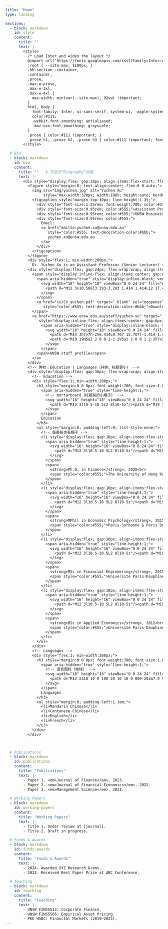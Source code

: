 ```yaml
---
title: "Home"
type: landing

sections:
  - block: markdown
    id: style
    content:
      title: ""
      text: |
        <style>
          /* Load Inter and widen the layout */
          @import url('https://fonts.googleapis.com/css2?family=Inter:wght@400;500;600;700&display=swap');
          :root { --site-max: 1100px; }
          .hb-section .container,
          .container,
          .prose,
          .max-w-prose,
          .max-w-3xl,
          .max-w-4xl {
            max-width: min(var(--site-max), 92vw) !important;
          }
          html, body {
            font-family: Inter, ui-sans-serif, system-ui, -apple-system, "Segoe UI", Roboto, "Helvetica Neue", Arial, sans-serif;
            color:#111;
            -webkit-font-smoothing: antialiased;
            -moz-osx-font-smoothing: grayscale;
          }
          .prose { color:#111 !important; }
          .prose h1, .prose h2, .prose h3 { color:#111 !important; font-weight:700; }
        </style>

  # Bio
  - block: markdown
    id: bio
    content:
      title: ""   # 不显示“Biography”标题
      text: |-
        <div style="display:flex; gap:28px; align-items:flex-start; flex-wrap:wrap;">
          <figure style="margin:0; text-align:center; flex:0 0 auto;">
            <img src="img/yuchen.jpg" alt="Yuchen Xu"
                 style="max-width:320px; width:100%; height:auto; border-radius:8px; display:block;">
            <figcaption style="margin-top:10px; line-height:1.35;">
              <div style="font-size:1.25rem; font-weight:700; color:#334155;">Yuchen XU</div>
              <div style="font-size:0.95rem; color:#555;">Assistant Professor in Finance</div>
              <div style="font-size:0.95rem; color:#555;">UNSW Business School</div>
              <div style="font-size:0.95rem; color:#555;">
                Email:
                <a href="mailto:yuchen.xu@unsw.edu.au"
                   style="color:#555; text-decoration-color:#bbb;">
                   yuchen.xu@unsw.edu.au
                </a>
              </div>
            </figcaption>
          </figure>
          <div style="flex:1; min-width:280px;">
            Dr. Yuchen Xu is an Assistant Professor (Senior Lecturer) in Finance at UNSW Business School. Previously, she was an Assistant Professor at Peking University HSBC Business School. Dr. Xu completed her undergraduate and postgraduate studies in Paris, where she received dual master's degrees in Financial Engineering (2014) and Economic Psychology (2015). After that, she obtained her Ph.D in Finance from the University of Hong Kong (2020). Her research interests span across quantitative financial history and empirical corporate finance. She places special emphasis on identifying the foundational factors that influence the enduring development of finance, in particular at its genesis. Her findings have been published in prestigious international journals, including the <strong><em>Journal of Finance</em></strong>, the <strong><em>Journal of Financial Economics</em></strong>, and <strong><em>Management Science</em></strong> among others.
          <div style="display:flex; gap:24px; flex-wrap:wrap; align-items:center; margin-top:16px;">
            <span style="display:inline-flex; align-items:center; gap:6px;">
              <span aria-hidden="true" style="display:inline-block; vertical-align:-0.15em;">
                <svg width="18" height="18" viewBox="0 0 24 24" fill="#444" xmlns="http://www.w3.org/2000/svg">
                  <path d="M12 3v10.586l3.293-3.293 1.414 1.414L12 17.414l-4.707-4.707 1.414-1.414L11 13.586V3h2zM5 19h14v2H5z"/>
                </svg>
              </span>
              <a href="cv/CV_yuchen.pdf" target="_blank" rel="noopener"
                 style="color:#555; text-decoration-color:#bbb;">Download my CV</a>
            </span>
            <a href="https://www.unsw.edu.au/staff/yuchen-xu" target="_blank" rel="noopener"
               style="display:inline-flex; align-items:center; gap:6px; color:#555; text-decoration-color:#bbb;">
                <span aria-hidden="true" style="display:inline-block; vertical-align:-0.15em;">
                  <svg width="18" height="18" viewBox="0 0 24 24" fill="#444" xmlns="http://www.w3.org/2000/svg">
                    <path d="M14 3h7v7h-2V6.414L9.707 15.707l-1.414-1.414L17.586 5H14V3z"/>
                    <path d="M19 19H5a2 2 0 0 1-2-2V5a2 2 0 0 1 2-2h7v2H5v12h12v-7h2v7a2 2 0 0 1-2 2z"/>
                  </svg>
                </span>
              <span>UNSW staff profile</span>
            </a>
          </div>
          <!-- 两栏：Education | Languages（并排，标题更小） -->
          <div style="display:flex; gap:36px; flex-wrap:wrap; align-items:flex-start; margin-top:18px;">
            <!-- Education -->
            <div style="flex:1; min-width:280px;">
              <h3 style="margin:0 0 8px; font-weight:700; font-size:1.05rem; display:flex; align-items:center; gap:8px;">
                <span aria-hidden="true" style="line-height:1;">
                  <!-- mortarboard（标题前的小帽子） -->
                  <svg width="18" height="18" viewBox="0 0 24 24" fill="#444" xmlns="http://www.w3.org/2000/svg">
                    <path d="M12 3l10 5-10 5L2 8l10-5z"/><path d="M19 11v3c0 3.3-3.58 6-7 6s-7-2.7-7-6v-3l7 3 7-3z"/>
                  </svg>
                </span>
                Education
              </h3>
              <ul style="margin:0; padding-left:0; list-style:none;">
                <!-- 每条前也有帽子 -->
                <li style="display:flex; gap:10px; align-items:flex-start; margin:0 0 10px;">
                  <span aria-hidden="true" style="line-height:1;">
                    <svg width="16" height="16" viewBox="0 0 24 24" fill="#444" xmlns="http://www.w3.org/2000/svg">
                      <path d="M12 3l10 5-10 5L2 8l10-5z"/><path d="M19 11v3c0 3.3-3.58 6-7 6s-7-2.7-7-6v-3l7 3 7-3z"/>
                    </svg>
                  </span>
                  <span>
                    <strong>Ph.D. in Finance</strong>, 2020<br>
                    <span style="color:#555;">The University of Hong Kong</span>
                  </span>
                </li>
                <li style="display:flex; gap:10px; align-items:flex-start; margin:0 0 10px;">
                  <span aria-hidden="true" style="line-height:1;">
                    <svg width="16" height="16" viewBox="0 0 24 24" fill="#444" xmlns="http://www.w3.org/2000/svg">
                      <path d="M12 3l10 5-10 5L2 8l10-5z"/><path d="M19 11v3c0 3.3-3.58 6-7 6s-7-2.7-7-6v-3l7 3 7-3z"/>
                    </svg>
                  </span>
                  <span>
                    <strong>MPhil in Economic Psychology</strong>, 2015<br>
                    <span style="color:#555;">Paris-Sorbonne & Paris Descartes (joint)</span>
                  </span>
                </li>
                <li style="display:flex; gap:10px; align-items:flex-start; margin:0 0 10px;">
                  <span aria-hidden="true" style="line-height:1;">
                    <svg width="16" height="16" viewBox="0 0 24 24" fill="#444" xmlns="http://www.w3.org/2000/svg">
                      <path d="M12 3l10 5-10 5L2 8l10-5z"/><path d="M19 11v3c0 3.3-3.58 6-7 6s-7-2.7-7-6v-3l7 3 7-3z"/>
                    </svg>
                  </span>
                  <span>
                    <strong>MSc in Financial Engineering</strong>, 2015<br>
                    <span style="color:#555;">Université Paris-Dauphine</span>
                  </span>
                </li>
                <li style="display:flex; gap:10px; align-items:flex-start; margin:0;">
                  <span aria-hidden="true" style="line-height:1;">
                    <svg width="16" height="16" viewBox="0 0 24 24" fill="#444" xmlns="http://www.w3.org/2000/svg">
                      <path d="M12 3l10 5-10 5L2 8l10-5z"/><path d="M19 11v3c0 3.3-3.58 6-7 6s-7-2.7-7-6v-3l7 3 7-3z"/>
                    </svg>
                  </span>
                  <span>
                    <strong>BSc in Applied Economics</strong>, 2012<br>
                    <span style="color:#555;">Université Paris-Dauphine</span>
                  </span>
                </li>
              </ul>
            </div>
            <!-- Languages -->
            <div style="flex:1; min-width:280px;">
              <h3 style="margin:0 0 8px; font-weight:700; font-size:1.05rem; display:flex; align-items:center; gap:8px;">
                <span aria-hidden="true" style="line-height:1;">
                  <!-- 语言图标（地球） -->
                  <svg width="18" height="18" viewBox="0 0 24 24" fill="#444" xmlns="http://www.w3.org/2000/svg">
                    <path d="M12 2a10 10 0 100 20 10 10 0 000-20zm7.9 9h-3.1a15.8 15.8 0 01-1.1-4.1A8 8 0 0119.9 11zM12 4a13.6 13.6 0 011.7 5h-3.4A13.6 13.6 0 0112 4zM8.3 6.9A15.7 15.7 0 007.2 11H4.1a8 8 0 014.2-4.1zM4.1 13h3.1c.2 1.4.6 2.8 1.1 4.1A8 8 0 014.1 13zM12 20a13.6 13.6 0 01-1.7-5h3.4A13.6 13.6 0 0112 20zm3.7-2.9c.5-1.3.9-2.7 1.1-4.1h3.1a8 8 0 01-4.2 4.1z"/>
                  </svg>
                </span>
                Languages
              </h3>
              <ul style="margin:0; padding-left:1.1em;">
                <li>Mandarin Chinese</li>
                <li>Cantonese Chinese</li>
                <li>English</li>
                <li>French</li>
              </ul>
            </div>
          </div>



  # Publications
  - block: markdown
    id: publications
    content:
      title: "Publications"
      text: |-
        - Paper 1. <em>Journal of Finance</em>, 2023.  
        - Paper 2. <em>Journal of Financial Economics</em>, 2022.  
        - Paper 3. <em>Management Science</em>, 2021.  

  # Working Papers
  - block: markdown
    id: working-papers
    content:
      title: "Working Papers"
      text: |-
        - Title 1. Under review at [journal].  
        - Title 2. Draft in progress.  

  # Funds & Awards
  - block: markdown
    id: funds-awards
    content:
      title: "Funds & Awards"
      text: |-
        - 2024. Awarded XYZ Research Grant.  
        - 2023. Received Best Paper Prize at ABC Conference.  

  # Teaching
  - block: markdown
    id: teaching
    content:
      title: "Teaching"
      text: |-
        - UNSW FINS5513: Corporate Finance.  
        - UNSW FINS5566: Empirical Asset Pricing.  
        - PKU HSBC: Financial Markets (2019–2023).  
---
```

